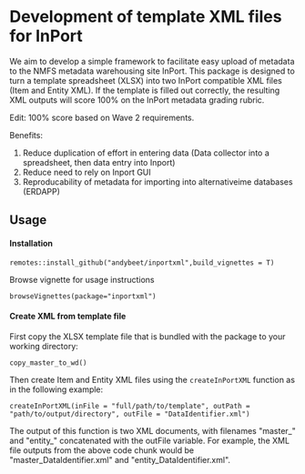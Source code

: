 # Development of template XML files for InPort

We aim to develop a simple framework to facilitate easy upload of metadata to the NMFS metadata warehousing site InPort.
This package is designed to turn a template spreadsheet (XLSX) into two InPort compatible XML files (Item and Entity XML). If
the template is filled out correctly, the resulting XML outputs will score 100% on the InPort metadata grading rubric. 

Edit: 100% score based on Wave 2 requirements.

Benefits:

1.  Reduce duplication of effort in entering data (Data collector into a spreadsheet, then data entry into Inport)
2.  Reduce need to rely on Inport GUI
3.  Reproducability of metadata for importing into alternativeime databases (ERDAPP)

## Usage

#### Installation

`remotes::install_github("andybeet/inportxml",build_vignettes = T)`

Browse vignette for usage instructions


`browseVignettes(package="inportxml")`


#### Create XML from template file

First copy the XLSX template file that is bundled with the package to your working directory:

`copy_master_to_wd()`

Then create Item and Entity XML files using the `createInPortXML` function as in the following example:

`createInPortXML(inFile = "full/path/to/template", outPath = "path/to/output/directory", outFile = "DataIdentifier.xml")`

The output of this function is two XML documents, with filenames "master_" and "entity_" concatenated with the outFile variable. For
example, the XML file outputs from the above code chunk would be "master_DataIdentifier.xml" and "entity_DataIdentifier.xml".
